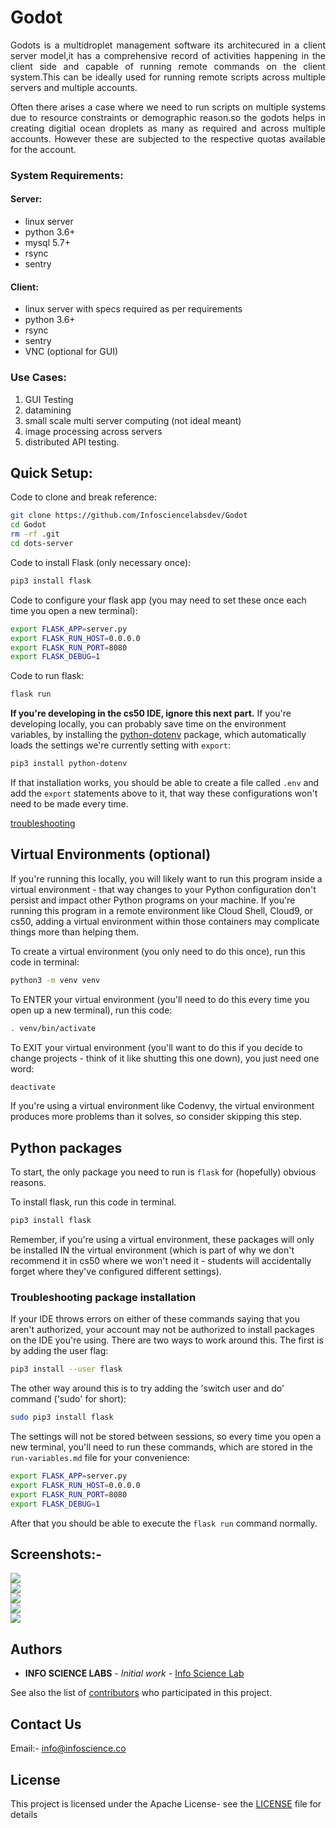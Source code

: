 # Godot  

<p align="justify">
Godots is a multidroplet management software its architecured in a client server model,it has a comprehensive record of activities happening in the client side and capable of running remote commands on the client system.This can be ideally used for running remote scripts across multiple servers and multiple accounts.  
</p>
 
<p align="justify"

Often there arises a case where we need to run scripts on multiple systems due to resource constraints or demographic reason.so the godots helps in creating digitial ocean droplets as many as required and across multiple accounts. However these are subjected to the respective quotas available for the account.
 </p>
 
### System Requirements:
#### Server:
<ul>
  <li>linux server </li>  
  <li>python 3.6+ </li>
  <li>mysql 5.7+  </li>
  <li>rsync    </li>
  <li>sentry</li>  
</ul>

#### Client:
<ul>
   <li>linux server with specs required as per requirements  </li>
   <li>python 3.6+  </li>
   <li>rsync  </li>
   <li>sentry  </li>
    <li>VNC (optional for GUI)  </li>
</ul>  

### Use Cases:  
1) GUI Testing  
2) datamining  
3) small scale multi server computing (not ideal meant)  
4) image processing across servers  
5) distributed API testing. 

## Quick Setup:

Code to clone and break reference:
```bash
git clone https://github.com/Infosciencelabsdev/Godot
cd Godot
rm -rf .git
cd dots-server
```

Code to install Flask (only necessary once):
```bash
pip3 install flask
```

Code to configure your flask app (you may need to set these once each time you open a new terminal):
```bash
export FLASK_APP=server.py
export FLASK_RUN_HOST=0.0.0.0
export FLASK_RUN_PORT=8080
export FLASK_DEBUG=1
```

Code to run flask:
```bash
flask run
```

**If you're developing in the cs50 IDE, ignore this next part.**
If you're developing locally, you can probably save time on the environment variables, by installing the [python-dotenv](https://pypi.org/project/python-dotenv/) package, which automatically loads the settings we're currently setting with `export`:
```bash
pip3 install python-dotenv
```

If that installation works, you should be able to create a file called `.env` and add the `export` statements above to it, that way these configurations won't need to be made every time. 

[troubleshooting](#troubleshooting-package-installation)

## Virtual Environments (optional)

If you're running this locally, you will likely want to run this program inside a virtual environment - that way changes to your Python configuration don't persist and impact other Python programs on your machine. If you're running this program in a remote environment like Cloud Shell, Cloud9, or cs50, adding a virtual environment within those containers may complicate things more than helping them. 

To create a virtual environment (you only need to do this once), run this code in terminal:
```bash
python3 -m venv venv
```

To ENTER your virtual environment (you'll need to do this every time you open up a new terminal), run this code:
```bash
. venv/bin/activate
```

To EXIT your virtual environment (you'll want to do this if you decide to change projects - think of it like shutting this one down), you just need one word:
```bash
deactivate
```

If you're using a virtual environment like Codenvy, the virtual environment produces more problems than it solves, so consider skipping this step.

## Python packages

To start, the only package you need to run is `flask` for (hopefully) obvious reasons.

To install flask, run this code in terminal.
```bash
pip3 install flask
```
Remember, if you're using a virtual environment, these packages will only be installed IN the virtual environment (which is part of why we don't recommend it in cs50 where we won't need it - students will accidentally forget where they've configured different settings).

### Troubleshooting package installation

If your IDE throws errors on either of these commands saying that you aren't authorized, your account may not be authorized to install packages on the IDE you're using. There are two ways to work around this. The first is by adding the user flag:
```bash
pip3 install --user flask
```
The other way around this is to try adding the 'switch user and do' command ('sudo' for short):
```bash
sudo pip3 install flask
```


The settings will not be stored between sessions, so every time you open a new terminal, you'll need to run these commands, which are stored in the `run-variables.md` file for your convenience:
```bash
export FLASK_APP=server.py
export FLASK_RUN_HOST=0.0.0.0
export FLASK_RUN_PORT=8080
export FLASK_DEBUG=1
```

After that you should be able to execute the `flask run` command normally.
## Screenshots:-

 ![](image/godot1.jpg)    
 ![](image/godot2.jpg)                          
 ![](image/godot3.jpg)     
 ![](image/godot4.jpg)    
 ![](image/godot5.jpg)                         
 

## Authors

* **INFO SCIENCE LABS** - *Initial work* - [Info Science Lab](https://github.com/Infosciencelabs)

See also the list of [contributors](https://github.com/Infosciencelabsdev/Godot/graphs/contributors) who participated in this project.
## Contact Us
  Email:- info@infoscience.co
## License
This project is licensed under the Apache License- see the [LICENSE](LICENSE) file for details



